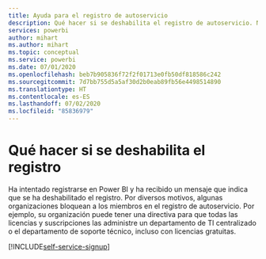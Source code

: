 ```yaml
---
title: Ayuda para el registro de autoservicio
description: Qué hacer si se deshabilita el registro de autoservicio. No puedo registrarme en el servicio Power BI.
services: powerbi
author: mihart
ms.author: mihart
ms.topic: conceptual
ms.service: powerbi
ms.date: 07/01/2020
ms.openlocfilehash: beb7b905836f72f2f01713e0fb50df818586c242
ms.sourcegitcommit: 7d7bb755d5a5af30d2b0eab89fb56e4498514890
ms.translationtype: HT
ms.contentlocale: es-ES
ms.lasthandoff: 07/02/2020
ms.locfileid: "85836979"
---
```

# <a name="what-to-do-if-sign-up-is-disabled"></a>Qué hacer si se deshabilita el registro

Ha intentado registrarse en Power BI y ha recibido un mensaje que indica que se ha deshabilitado el registro. Por diversos motivos, algunas organizaciones bloquean a los miembros en el registro de autoservicio.  Por ejemplo, su organización puede tener una directiva para que todas las licencias y suscripciones las administre un departamento de TI centralizado o el departamento de soporte técnico, incluso con licencias gratuitas. 

[!INCLUDE[self-service-signup](../includes/self-service-signup-help.md)]